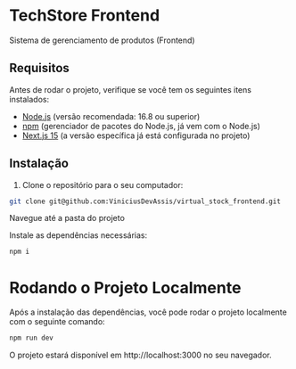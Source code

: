 # TechStore Frontend

Sistema de gerenciamento de produtos (Frontend)

## Requisitos

Antes de rodar o projeto, verifique se você tem os seguintes itens instalados:

- [Node.js](https://nodejs.org/) (versão recomendada: 16.8 ou superior)
- [npm](https://www.npmjs.com/) (gerenciador de pacotes do Node.js, já vem com o Node.js)
- [Next.js 15](https://nextjs.org/docs) (a versão específica já está configurada no projeto)

## Instalação

1. Clone o repositório para o seu computador:

```bash
git clone git@github.com:ViniciusDevAssis/virtual_stock_frontend.git
```

Navegue até a pasta do projeto

Instale as dependências necessárias:

```bash
npm i
```

# Rodando o Projeto Localmente
Após a instalação das dependências, você pode rodar o projeto localmente com o seguinte comando:

```bash
npm run dev
```

O projeto estará disponível em http://localhost:3000 no seu navegador.

